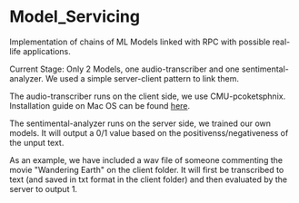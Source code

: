 # Model_Servicing
Implementation of chains of ML Models linked with RPC with possible real-life applications.

Current Stage: Only 2 Models, one audio-transcriber and one sentimental-analyzer. We used a simple server-client pattern to link them.

The audio-transcriber runs on the client side, we use CMU-pcoketsphnix. Installation guide on Mac OS can be found [here](https://github.com/watsonbox/homebrew-cmu-sphinx).

The sentimental-analyzer runs on the server side, we trained our own models. It will output a 0/1 value based on the positivenss/negativeness of the unput text.

As an example, we have included a wav file of someone commenting the movie "Wandering Earth" on the client folder. It will first be transcribed to text (and saved in txt format in the client folder) and then evaluated by the server to output 1.
